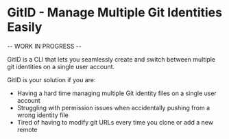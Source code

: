 # GitID - Manage Multiple Git Identities Easily

-- WORK IN PROGRESS --

GitID is a CLI that lets you seamlessly create and switch between multiple git identities on a single user account.

GitID is your solution if you are:

- Having a hard time managing multiple Git identity files on a single user account
- Struggling with permission issues when accidentally pushing from a wrong identity file
- Tired of having to modify git URLs every time you clone or add a new remote
